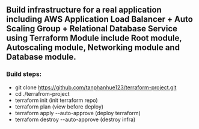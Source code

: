 ## Build infrastructure for a real application including AWS Application Load Balancer + Auto Scaling Group + Relational Database Service using Terraform Module include Root module, Autoscaling module, Networking module and Database module.

### Build steps:
- git clone https://github.com/tanphanhue123/terraform-project.git
- cd ./terrafrom-project
- terraform init (init terraform repo)
- terraform plan (view before deploy)                   
- terraform apply --auto-approve (deploy terraform) 
- terraform destroy --auto-approve (destroy infra)  



